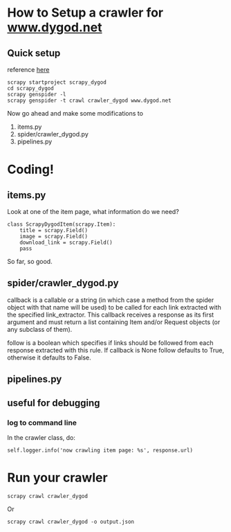 # How to Setup a crawler for www.dygod.net

## Quick setup

reference [here](http://doc.scrapy.org/en/latest/topics/commands.html?highlight=template#genspider)

    scrapy startproject scrapy_dygod
    cd scrapy_dygod
    scrapy genspider -l
    scrapy genspider -t crawl crawler_dygod www.dygod.net


Now go ahead and make some modifications to 

1. items.py
1. spider/crawler_dygod.py
1. pipelines.py

# Coding!

## items.py

Look at one of the item page, what information do we need? 

    class ScrapyDygodItem(scrapy.Item):
        title = scrapy.Field()
        image = scrapy.Field()
        download_link = scrapy.Field()
        pass

So far, so good. 

## spider/crawler_dygod.py

callback is a callable or a string (in which case a method from the spider object with that name will be used) to be called for each link extracted with the specified link_extractor. This callback receives a response as its first argument and must return a list containing Item and/or Request objects (or any subclass of them).

follow is a boolean which specifies if links should be followed from each response extracted with this rule. If callback is None follow defaults to True, otherwise it defaults to False.

## pipelines.py

## useful for debugging

### log to command line

In the crawler class, do:

    self.logger.info('now crawling item page: %s', response.url)

# Run your crawler

    scrapy crawl crawler_dygod

Or

    scrapy crawl crawler_dygod -o output.json
